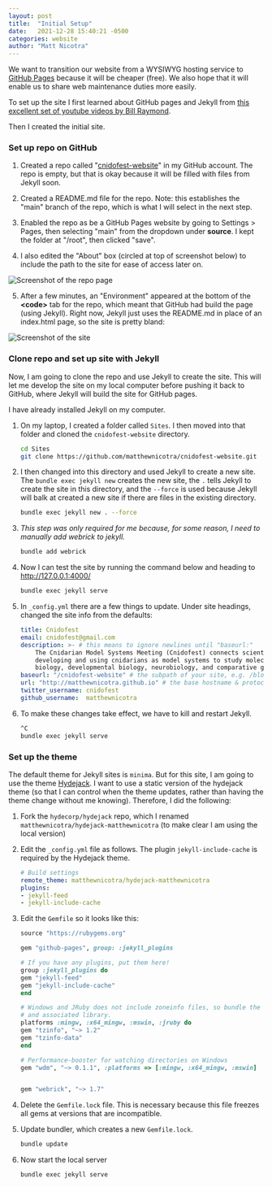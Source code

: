 ```yaml
---
layout: post
title:  "Initial Setup"
date:   2021-12-28 15:40:21 -0500
categories: website 
author: "Matt Nicotra"
---
```


We want to transition our website from a WYSIWYG hosting service to [GitHub Pages](https://pages.github.com/) because it will be cheaper (free). We also hope that it will enable us to share web maintenance duties more easily.

To set up the site I first learned about GitHub pages and Jekyll from [this excellent set of youtube videos by Bill Raymond](https://www.youtube.com/watch?v=EvYs1idcGnM&list=PLWzwUIYZpnJuT0sH4BN56P5oWTdHJiTNq). 

Then I created the initial site. 

### Set up repo on GitHub

1. Created a repo called "[cnidofest-website](https://github.com/matthewnicotra/cnidofest-website)" in my GitHub account. The repo is empty, but that is okay because it will be filled with files from Jekyll soon.

2. Created a README.md file for the repo. Note: this establishes the "main" branch of the repo, which is what I will select in the next step.

3. Enabled the repo as be a GitHub Pages website by going to Settings > Pages, then selecting "main" from the dropdown under **source**. I kept the folder at "/root", then clicked "save".

4. I also edited the "About" box (circled at top of screenshot below) to include the path to the site for ease of access later on.

![Screenshot of the repo page ](/cnidofest-website/assets/repo-after-first-build.png)

5. After a few minutes, an "Environment" appeared at the bottom of the **\<code\>** tab for the repo, which meant that GitHub had build the page (using Jekyll). Right now, Jekyll just uses the README.md in place of an index.html page, so the site is pretty bland:

![Screenshot of the site](/cnidofest-website/assets/images/site-from-readme.png)

### Clone repo and set up site with Jekyll

Now, I am going to clone the repo and use Jekyll to create the site. This will let me develop the site on my local computer before pushing it back to GitHub, where Jekyll will build the site for GitHub pages. 

I have already installed Jekyll on my computer.

1. On my laptop, I created a folder called `Sites`. I then moved into that folder and cloned the `cnidofest-website` directory.

    ```bash
    cd Sites
    git clone https://github.com/matthewnicotra/cnidofest-website.git
    ```

2. I then changed into this directory and used Jekyll to create a new site. The `bundle exec jekyll new` creates the new site, the `.` tells Jekyll to create the site in this directory, and the `--force` is used because Jekyll will balk at created a new site if there are files in the existing directory.

    ```bash
    bundle exec jekyll new . --force
    ```

3. _This step was only required for me because, for some reason, I need to manually add webrick to jekyll._ 

    ```bash
    bundle add webrick
    ```

4. Now I can test the site by running the command below and heading to http://127.0.0.1:4000/

    ```bash
    bundle exec jekyll serve
    ```

5. In `_config.yml` there are a few things to update. Under site headings, changed the site info from the defaults:

    ```yml
    title: Cnidofest
    email: cnidofest@gmail.com
    description: >- # this means to ignore newlines until "baseurl:"
        The Cnidarian Model Systems Meeting (Cnidofest) connects scientists interested in 
        developing and using cnidarians as model systems to study molecular and cellular 
        biology, developmental biology, neurobiology, and comparative genomics.
    baseurl: "/cnidofest-website" # the subpath of your site, e.g. /blog
    url: "http://matthewnicotra.github.io" # the base hostname & protocol for your site, e.g. http://example.com
    twitter_username: cnidofest
    github_username:  matthewnicotra
    ```

6. To make these changes take effect, we have to kill and restart Jekyll. 

    ```bash
    ^C
    bundle exec jekyll serve
    ```

### Set up the theme

The default theme for Jekyll sites is `minima`. But for this site, I am going to use the theme [Hydejack](https://www.hydejack.com). I want to use a static version of the hydejack theme (so that I can control when the theme updates, rather than having the theme change without me knowing). Therefore, I did the following:

1. Fork the `hydecorp/hydejack` repo, which I renamed `matthewnicotra/hydejack-matthewnicotra` (to make clear I am using the local version)

2. Edit the `_config.yml` file as follows. The plugin `jekyll-include-cache` is required by the Hydejack theme.

    ```yml
    # Build settings
    remote_theme: matthewnicotra/hydejack-matthewnicotra
    plugins:
    - jekyll-feed
    - jekyll-include-cache
    ```


3. Edit the `Gemfile` so it looks like this:

    ```ruby
    source "https://rubygems.org"

    gem "github-pages", group: :jekyll_plugins

    # If you have any plugins, put them here!
    group :jekyll_plugins do
    gem "jekyll-feed"
    gem "jekyll-include-cache"
    end

    # Windows and JRuby does not include zoneinfo files, so bundle the tzinfo-data gem
    # and associated library.
    platforms :mingw, :x64_mingw, :mswin, :jruby do
    gem "tzinfo", "~> 1.2"
    gem "tzinfo-data"
    end

    # Performance-booster for watching directories on Windows
    gem "wdm", "~> 0.1.1", :platforms => [:mingw, :x64_mingw, :mswin]


    gem "webrick", "~> 1.7"
    ```

4. Delete the `Gemfile.lock` file. This is necessary because this file freezes all gems at versions that are incompatible. 

5. Update bundler, which creates a new `Gemfile.lock`.

    ```bash
    bundle update
    ```

6. Now start the local server

    ```bash
    bundle exec jekyll serve
    ```
    
